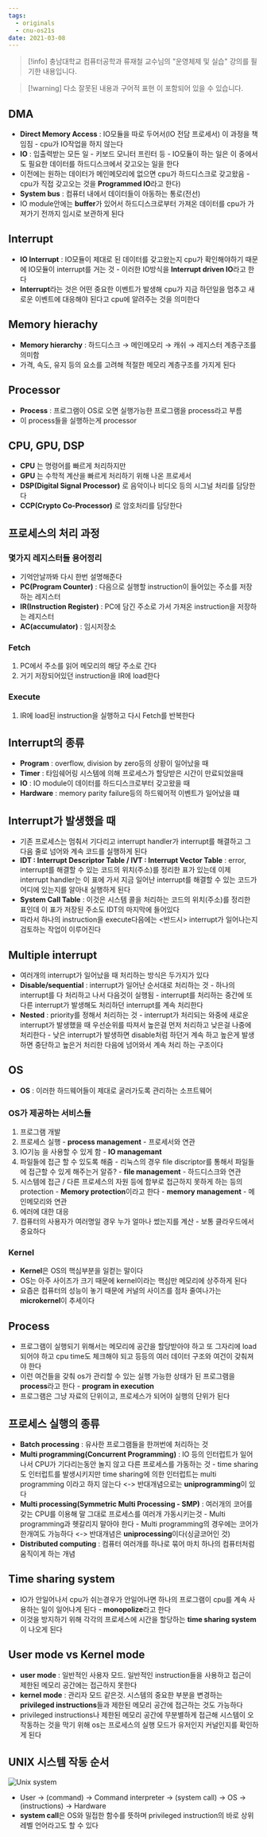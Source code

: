 ```yaml
---
tags:
  - originals
  - cnu-os21s
date: 2021-03-08
---
```

> [!info] 충남대학교 컴퓨터공학과 류재철 교수님의 "운영체제 및 실습" 강의를 필기한 내용입니다.

> [!warning] 다소 잘못된 내용과 구어적 표현 이 포함되어 있을 수 있습니다.

## DMA

- **Direct Memory Access** : IO모듈을 따로 두어서(IO 전담 프로세서) 이 과정을 책임짐 - cpu가 IO작업을 하지 않는다
- **IO** : 입출력받는 모든 일 - 키보드 모니터 프린터 등 - IO모듈이 하는 일은 이 중에서도 필요한 데이터를 하드디스크에서 갖고오는 일을 한다
- 이전에는 원하는 데이터가 메인메모리에 없으면 cpu가 하드디스크로 갖고왔음 - cpu가 직접 갖고오는 것을 **Programmed IO**라고 한다)
- **System bus** : 컴퓨터 내에서 데이터들이 아동하는 통로(전선)
- IO module안에는 **buffer**가 있어서 하드디스크로부터 가져온 데이터를 cpu가 가져가기 전까지 임시로 보관하게 된다

## Interrupt

- **IO Interrupt** : IO모듈이 제대로 된 데이터를 갖고왔는지 cpu가 확인해야하기 때문에 IO모듈이 interrupt를 거는 것 - 이러한 IO방식을 **Interrupt driven IO**라고 한다
- **Interrupt**라는 것은 어떤 중요한 이벤트가 발생해 cpu가 지금 하던일을 멈추고 새로운 이벤트에 대응해야 된다고 cpu에 알려주는 것을 의미한다

## Memory hierachy

- **Memory hierarchy** : 하드디스크 → 메인메모리 → 캐쉬 → 레지스터 계층구조를 의미함
- 가격, 속도, 유지 등의 요소를 고려해 적절한 메모리 계층구조를 가지게 된다

## Processor

- **Process** : 프로그램이 OS로 오면 실행가능한 프로그램을 process라고 부름
- 이 process들을 실행하는게 processor

## CPU, GPU, DSP

- **CPU** 는 명령어를 빠르게 처리하지만
- **GPU** 는 수학적 계산을 빠르게 처리하기 위해 나온 프로세서
- **DSP(Digital Signal Processor)** 로 음악이나 비디오 등의 시그널 처리를 담당한다
- **CCP(Crypto Co-Processor)** 로 암호처리를 담당한다

## 프로세스의 처리 과정

### 몇가지 레지스터들 용어정리

- 기억안날까봐 다시 한번 설명해준다
- **PC(Program Counter)** : 다음으로 실행할 instruction이 들어있는 주소를 저장하는 레지스터
- **IR(Instruction Register)** : PC에 담긴 주소로 가서 가져온 instruction을 저장하는 레지스터
- **AC(accumulator)** : 임시저장소

### Fetch

1. PC에서 주소를 읽어 메모리의 해당 주소로 간다
2. 거기 저장되어있던 instruction을 IR에 load한다

### Execute

1. IR에 load된 instruction을 실행하고 다시 Fetch를 반복한다

## Interrupt의 종류

- **Program** : overflow, division by zero등의 상황이 일어났을 때
- **Timer** : 타임쉐어링 시스템에 의해 프로세스가 할당받은 시간이 만료되었을때
- **IO** : IO module이 데이터를 하드디스크로부터 갖고왔을 때
- **Hardware** : memory parity failure등의 하드웨어적 이벤트가 일어났을 떄

## Interrupt가 발생했을 때

- 기존 프로세스는 멈춰서 기다리고 interrupt handler가 interrupt를 해결하고 그 다음 줄로 넘어와 계속 코드를 실행하게 된다
- **IDT : Interrupt Descriptor Table / IVT : Interrupt Vector Table** : error, interrupt를 해결할 수 있는 코드의 위치(주소)를 정리한 표가 있는데 이제 interrupt handler는 이 표에 가서 지금 일어난 interrupt를 해결할 수 있는 코드가 어디에 있는지를 알아내 실행하게 된다
- **System Call Table** : 이것은 시스템 콜을 처리하는 코드의 위치(주소)를 정리한 표인데 이 표가 저장된 주소도 IDT의 마지막에 들어있다
- 따라서 하나의 instruction을 execute다음에는 <반드시> interrupt가 일어나는지 검토하는 작업이 이루어진다

## Multiple interrupt

- 여러개의 interrupt가 일어났을 때 처리하는 방식은 두가지가 있다
- **Disable/sequential** : interrupt가 일어난 순서대로 처리하는 것 - 하나의 interrupt를 다 처리하고 나서 다음것이 실행됨 - interrupt를 처리하는 중간에 또다른 interrupt가 발생해도 처리하던 interrupt를 계속 처리한다
- **Nested** : priority를 정해서 처리하는 것 - interrupt가 처리되는 와중에 새로운 interrupt가 발생했을 때 우선순위를 따져서 높은걸 먼저 처리하고 낮은걸 나중에 처리한다 - 낮은 interrupt가 발생하면 disable처럼 하던거 계속 하고 높은게 발생하면 중단하고 높은거 처리한 다음에 넘어와서 계속 처리 하는 구조이다

## OS

- **OS** : 이러한 하드웨어들이 제대로 굴러가도록 관리하는 소프트웨어

### OS가 제공하는 서비스들

1. 프로그램 개발
2. 프로세스 실행 - **process management** - 프로세서와 연관
3. IO기능 을 사용할 수 있게 함 - **IO managemant**
4. 파일들에 접근 할 수 있도록 해줌 - 리눅스의 경우 file discriptor를 통해서 파일들에 접근할 수 있게 해주는거 알쥬? - **file management** - 하드디스크와 연관
5. 시스템에 접근 / 다른 프로세스의 자원 등에 함부로 접근하지 못하게 하는 등의 protection - **Memory protection**이라고 한다 - **memory management** - 메인메모리와 연관
6. 에러에 대한 대응
7. 컴퓨터의 사용자가 여러명일 경우 누가 얼마나 썼는지를 계산 - 보통 클라우드에서 중요하다

### Kernel

- **Kernel**은 OS의 핵심부분을 일컫는 말이다
- OS는 아주 사이즈가 크기 때문에 kernel이라는 핵심만 메모리에 상주하게 된다
- 요즘은 컴퓨터의 성능이 놓기 때문에 커널의 사이즈를 점차 줄여나가는 **microkernel**이 추세이다

## Process

- 프로그램이 실행되기 위해서는 메모리에 공간을 할당받아야 하고 또 그자리에 load되어야 하고 cpu time도 체크해야 되고 등등의 여러 데이터 구조와 여건이 갖춰져야 한다
- 이런 여건들을 갖춰 os가 관리할 수 있는 실행 가능한 상태가 된 프로그램을 **process**라고 한다 - **program in execution**
- 프로그램은 그냥 자료의 단위이고, 프로세스가 되어야 실행의 단위가 된다

## 프로세스 실행의 종류

- **Batch processing** : 유사한 프로그램들을 한꺼번에 처리하는 것
- **Multi programming(Concurrent Programming)** : IO 등의 인터럽트가 일어나서 CPU가 기다리는동안 놀지 않고 다른 프로세스를 가동하는 것 - time sharing도 인터럽트를 발생시키지만 time sharing에 의한 인터럽트는 multi programming 이라고 하지 않는다 <-> 반대개념으로는 **uniprogramming**이 있다
- **Multi processing(Symmetric Multi Processing - SMP)** : 여러개의 코어를 갖는 CPU를 이용해 말 그대로 프로세스를 여러개 가동시키는것 - Multi programming과 헷갈리지 말아야 한다 - Multi programming의 경우에는 코어가 한개여도 가능하다 <-> 반대개념은 **uniprocessing**이다(싱글코어인 것)
- **Distributed computing** : 컴퓨터 여러개를 하나로 묶어 마치 하나의 컴퓨터처럼 움직이게 하는 개념

## Time sharing system

- IO가 안일어나서 cpu가 쉬는경우가 안일어나면 하나의 프로그램이 cpu를 계속 사용하는 일이 일어나게 된다 - **monopolize**라고 한다
- 이것을 방지하기 위해 각각의 프로세스에 시간을 할당하는 **time sharing system**이 나오게 된다

## User mode vs Kernel mode

- **user mode** : 일반적인 사용자 모드. 일반적인 instruction들을 사용하고 접근이 제한된 메모리 공간에는 접근하지 못한다
- **kernel mode** : 관리자 모드 같은것. 시스템의 중요한 부분을 변경하는 **privileged instructions**들과 제한된 메모리 공간에 접근하는 것도 가능하다
- privileged instructions나 제한된 메모리 공간에 무분별하게 접근해 시스템이 오작동하는 것을 막기 위해 os는 프로세스의 실행 모드가 유저인지 커널인지를 확인하게 된다

## UNIX 시스템 작동 순서

![Unix system](gardens/os/originals/os.spring.2021.cse.cnu.ac.kr/images/1/image1.png)

- User → (command) → Command interpreter → (system call) → OS → (instructions) → Hardware
- **system call**은 OS와 밀접한 함수를 뜻하며 privileged instruction의 바로 상위 레벨 언어라고도 할 수 있다
